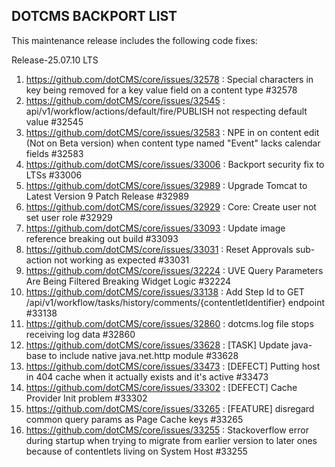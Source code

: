 ## DOTCMS BACKPORT LIST

This maintenance release includes the following code fixes:

Release-25.07.10 LTS

1. https://github.com/dotCMS/core/issues/32578 : Special characters in key being removed for a key value field on a content type #32578
2. https://github.com/dotCMS/core/issues/32545 : api/v1/workflow/actions/default/fire/PUBLISH not respecting default value #32545
3. https://github.com/dotCMS/core/issues/32583 : NPE in on content edit (Not on Beta version) when content type named "Event" lacks calendar fields #32583
4. https://github.com/dotCMS/core/issues/33006 : Backport security fix to LTSs #33006
5. https://github.com/dotCMS/core/issues/32989 : Upgrade Tomcat to Latest Version 9 Patch Release #32989
6. https://github.com/dotCMS/core/issues/32929 : Core: Create user not set user role #32929
7. https://github.com/dotCMS/core/issues/33093 : Update image reference breaking out build #33093
8. https://github.com/dotCMS/core/issues/33031 : Reset Approvals sub-action not working as expected #33031
9. https://github.com/dotCMS/core/issues/32224 : UVE Query Parameters Are Being Filtered Breaking Widget Logic #32224
10. https://github.com/dotCMS/core/issues/33138 : Add Step Id to GET /api/v1/workflow/tasks/history/comments/{contentletIdentifier} endpoint #33138
11. https://github.com/dotCMS/core/issues/32860 : dotcms.log file stops receiving log data #32860
12. https://github.com/dotCMS/core/issues/33628 : [TASK] Update java-base to include native java.net.http module #33628
13. https://github.com/dotCMS/core/issues/33473 : [DEFECT] Putting host in 404 cache when it actually exists and it's active #33473
14. https://github.com/dotCMS/core/issues/33302 : [DEFECT] Cache Provider Init problem #33302
15. https://github.com/dotCMS/core/issues/33265 : [FEATURE] disregard common query params as Page Cache keys #33265
16. https://github.com/dotCMS/core/issues/33255 : Stackoverflow error during startup when trying to migrate from earlier version to later ones because of contentlets living on System Host #33255